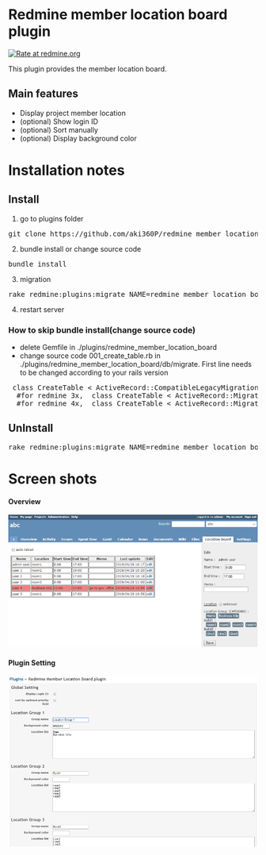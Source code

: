 # Redmine member location board plugin

[![Rate at redmine.org](http://img.shields.io/badge/rate%20at-redmine.org-blue.svg?style=flat)](http://www.redmine.org/plugins/redmine_member_location_board)

This plugin provides the member location board.


## Main features
* Display project member location
* (optional) Show login ID
* (optional) Sort manually
* (optional) Display background color


# Installation notes

## Install

1. go to plugins folder
<pre>
git clone https://github.com/aki360P/redmine_member_location_board.git
</pre>
2. bundle install or change source code
<pre>
bundle install
</pre>
3. migration
<pre>
rake redmine:plugins:migrate NAME=redmine_member_location_board RAILS_ENV=production
</pre>
4. restart server

### How to skip bundle install(change source code)

* delete Gemfile in ./plugins/redmine_member_location_board
* change source code 001_create_table.rb in ./plugins/redmine_member_location_board/db/migrate.
 First line needs to be changed according to your rails version
<pre>
 class CreateTable < ActiveRecord::CompatibleLegacyMigration.migration_class
  #for redmine 3x,  class CreateTable < ActiveRecord::Migration
  #for redmine 4x,  class CreateTable < ActiveRecord::Migration[4.2]
</pre>

## UnInstall

<pre>
rake redmine:plugins:migrate NAME=redmine_member_location_board VERSION=0 RAILS_ENV=production
</pre>

# Screen shots
#### Overview
![sample screenshot](./images/screenshot01.png "overview")

#### Plugin Setting
![sample screenshot](./images/screenshot02.png "plugin setting")
